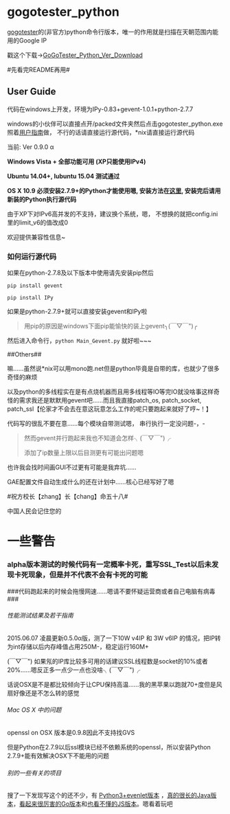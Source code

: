 gogotester_python
===============
[gogotester](https://github.com/azzvx/gogotester)的(非官方)python命令行版本，唯一的作用就是扫描在天朝范围内能用的Google IP

戳这个下载→[GoGoTester_Python_Ver_Download](https://nodeload.github.com/NKUCodingCat/gogotester_python/legacy.zip/master)

#先看完README再用#

## User Guide ##
代码在windows上开发，环境为IPy-0.83+gevent-1.0.1+python-2.7.7

windows的小伙伴可以直接点开/packed文件夹然后点击gogotester_python.exe
照着[用户指南](https://github.com/NKUCodingCat/gogotester_python/wiki/How-to-use-it-gracefully)做， 不行的话请直接运行源代码，*nix请直接运行源代码

当前: Ver 0.9.0 α

**Windows Vista + 全部功能可用 (XP只能使用IPv4)**

**Ubuntu 14.04+, lubuntu 15.04 测试通过**

**OS X 10.9 必须安装2.7.9+的Python才能使用嗯, 安装方法在[这里](http://penandpants.com/2012/02/24/install-python/), 安装完后请用新装的Python执行源代码**

由于XP下对IPv6高并发的不支持，建议换个系统，嗯， 不想换的就把config.ini里的limit_v6的值改成0

欢迎提供兼容性信息~

### 如何运行源代码 ###

如果在python-2.7.8及以下版本中使用请先安装pip然后

`pip install gevent`

`pip install IPy`

如果是python-2.7.9+就可以直接安装gevent和IPy啦

> 用pip的原因是windows下面pip能愉快的装上gevent╮(￣▽￣")╭ 

然后进入命令行，`python Main_Gevent.py` 就好啦~~~ 

##Others##


嘛……虽然说*nix可以用mono跑.net但是python毕竟是自带的库，也就少了很多奇怪的麻烦


以及python的多线程实在是有点烧机器而且用多线程等IO等完IO就没啥事这样奇怪的需求我还是默默用gevent吧……而且我直接patch\_os, patch\_socket, patch\_ssl【伦家才不会去在意这玩意怎么工作的呢只要跑起来就好了哼~！】

代码写的很乱不要在意……每个模块自带测试嗯， 串行执行一定没问题-，-

> 然而gevent并行跑起来我也不知道会怎样╮(￣▽￣")╭ 
>
> 添加了ip数量上限以后目测更有可能出问题嗯

也许我会找时间画GUI不过更有可能是我弃坑……

GAE配置文件自动生成什么的还在计划中……核心已经写好了嗯


#祝方校长【zhang】长【chang】命五十八#

中国人民会记住您的


# 一些警告 #

### alpha版本测试的时候代码有一定概率卡死，重写SSL_Test以后未发现卡死现象，但是并不代表不会有卡死的可能 ###

###代码跑起来的时候会拖慢网速……嗯请不要怀疑运营商或者自己电脑有病毒###


######  性能测试结果及若干指南 ######


2015.06.07 凌晨更新0.5.0α版，测了一下10W v4IP 和 3W v6IP 的情况，把IP转为int存储以后内存峰值占用250M-，稳定运行160M+

(￣▽￣") 如果氖的IP库比较多可用的话建议SSL线程数是socket的10%或者20%……嗯反正多一点少一点也没啥╮(￣▽￣")╭ 

话说OSX是不是都比较倾向于让CPU保持高温……我的黑苹果以跑就70+度但是风扇好像还是不怎么转的感觉


######  Mac OS X 中的问题 ######
openssl on OSX 版本是0.9.8因此不支持找GVS

但是Python在2.7.9以后ssl模块已经不依赖系统的openssl，所以安装Python 2.7.9+能有效解决OSX下不能用的问题

###### 别的一些有关的项目 ######

搜了一下发现写这个的还不少，有 [Python3+evenlet版本](https://github.com/vincent19376/gogotester-python) ，[真的很长的Java版本](https://github.com/just2d/gogotester-java)，[看起来很厉害的Go版本](https://github.com/yanlixin/GoGoTester_Go)和[也看不懂的JS版本](https://github.com/subying/gogoTester-nodejs)。嗯看着玩吧  
